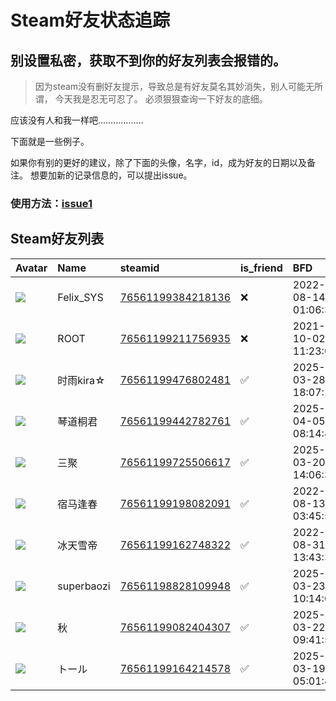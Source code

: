 # Steam好友状态追踪
## 别设置私密，获取不到你的好友列表会报错的。

> 因为steam没有删好友提示，导致总是有好友莫名其妙消失，别人可能无所谓，
> 今天我是忍无可忍了。 必须狠狠查询一下好友的底细。

应该没有人和我一样吧………………

下面就是一些例子。

如果你有别的更好的建议，除了下面的头像，名字，id，成为好友的日期以及备注。 想要加新的记录信息的，可以提出issue。

### 使用方法：[issue1](https://github.com/systemannounce/SteamFriends/issues/1)

## Steam好友列表

| Avatar                                                                            | Name       | steamid                                                                     | is_friend   | BFD                 | Remark   | removed_time        |
|:----------------------------------------------------------------------------------|:-----------|:----------------------------------------------------------------------------|:------------|:--------------------|:---------|:--------------------|
| ![](https://avatars.steamstatic.com/d41abd4be0b3769e1919802da758591a11639b13.jpg) | Felix_SYS  | [76561199384218136](https://steamcommunity.com/profiles/76561199384218136/) | ❌           | 2022-08-14 01:06:38 |          | 2025-04-16 10:02:38 |
| ![](https://avatars.steamstatic.com/ef15d4fa577672454e11c4dc5fbfa9fc71722ede.jpg) | ROOT       | [76561199211756935](https://steamcommunity.com/profiles/76561199211756935/) | ❌           | 2021-10-02 11:23:03 |          | 2025-04-16 10:02:38 |
| ![](https://avatars.steamstatic.com/aee27dbd86cd6a41b96fa4c6d8fe08a489af5c4e.jpg) | 时雨kira☆    | [76561199476802481](https://steamcommunity.com/profiles/76561199476802481/) | ✅           | 2025-03-28 18:07:19 |          |                     |
| ![](https://avatars.steamstatic.com/a7e91ee26a8af84b6e85e7042902297fb1da55c4.jpg) | 琴道桐君       | [76561199442782761](https://steamcommunity.com/profiles/76561199442782761/) | ✅           | 2025-04-05 08:14:47 |          |                     |
| ![](https://avatars.steamstatic.com/e969f794e82ce6c97e2d4c2def3fa6e138822d01.jpg) | 三聚         | [76561199725506617](https://steamcommunity.com/profiles/76561199725506617/) | ✅           | 2025-03-20 14:06:31 |          |                     |
| ![](https://avatars.steamstatic.com/7c03ab74d9ae1787d83c119d8acc8f9ef96af74d.jpg) | 宿马逢春       | [76561199198082091](https://steamcommunity.com/profiles/76561199198082091/) | ✅           | 2022-08-13 03:45:56 |          |                     |
| ![](https://avatars.steamstatic.com/5b8825b34c5d77b00c3a18897f2f1175fa0e0e57.jpg) | 冰天雪帝       | [76561199162748322](https://steamcommunity.com/profiles/76561199162748322/) | ✅           | 2022-08-31 13:43:36 |          |                     |
| ![](https://avatars.steamstatic.com/144f1bb349a9be8d0a7cfe1fb0581d00f89faeff.jpg) | superbaozi | [76561198828109948](https://steamcommunity.com/profiles/76561198828109948/) | ✅           | 2025-03-23 10:14:09 |          |                     |
| ![](https://avatars.steamstatic.com/0b80d696b955a30a7537cfbaa99eed5854e157e8.jpg) | 秋          | [76561199082404307](https://steamcommunity.com/profiles/76561199082404307/) | ✅           | 2025-03-22 09:41:58 |          |                     |
| ![](https://avatars.steamstatic.com/37bf2046de77f82b9e2b53531b0882dc6e3569dc.jpg) | トール        | [76561199164214578](https://steamcommunity.com/profiles/76561199164214578/) | ✅           | 2025-03-19 05:01:46 |          |                     |